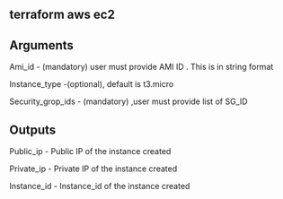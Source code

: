 ## terraform aws ec2


## Arguments
Ami_id - (mandatory) user must provide AMI ID . This is in string format

Instance_type -(optional), default is t3.micro

Security_grop_ids - (mandatory) ,user must provide list of SG_ID


## Outputs

Public_ip - Public IP of the instance created

Private_ip - Private IP of the instance created

Instance_id - Instance_id of the instance created